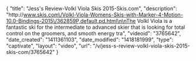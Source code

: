 {
    "title": "Jess's Review-Volkl Viola Skis 2015-Skis.com",
    "description": "http:\/\/www.skis.com\/Volkl-Viola-Womens-Skis-with-Marker-4-Motion-10.0-Bindings-2015\/362859P,default,pd.html\n\nThe Volkl Viola is a fantastic ski for the intermediate to advanced skier that is looking for total control on the groomers, and smooth energy tra",
    "videoid": "3765642",
    "date_created": "1411361103",
    "date_modified": "1418181999",
    "type": "captivate",
    "layout": "video",
    "url": "\/v\/jess-s-review-volkl-viola-skis-2015-skis-com\/3765642"
}